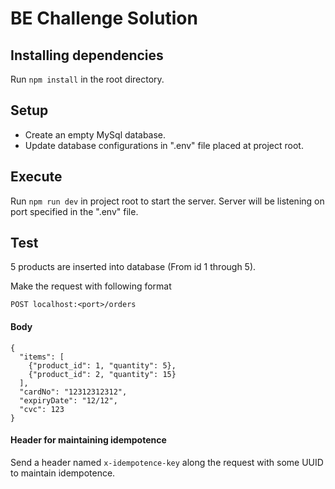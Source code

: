 
# BE Challenge Solution

## Installing dependencies

Run `npm install` in the root directory.

## Setup

  - Create an empty MySql database.
  - Update database configurations in ".env" file placed at project root.

## Execute

Run `npm run dev` in project root to start the server. Server will be listening on port specified in the ".env" file.

## Test

5 products are inserted into database (From id 1 through 5).

Make the request with following format

`POST localhost:<port>/orders`

#### Body

```
{
  "items": [
    {"product_id": 1, "quantity": 5},
    {"product_id": 2, "quantity": 15}
  ],
  "cardNo": "12312312312",
  "expiryDate": "12/12",
  "cvc": 123
}
```

#### Header for maintaining idempotence

Send a header named `x-idempotence-key` along the request with some UUID to maintain idempotence.